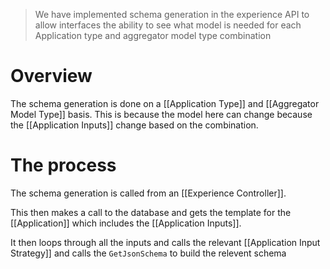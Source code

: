 > We have implemented schema generation in the experience API to allow interfaces the ability to see what model is needed for each Application type and aggregator model type combination


# Overview

The schema generation is done on a [[Application Type]] and [[Aggregator Model Type]] basis. This is because the model here can change because the [[Application Inputs]] change based on the combination. 

# The process

The schema generation is called from an [[Experience Controller]]. 

This then makes a call to the database and gets the template for the [[Application]] which includes the [[Application Inputs]].

It then loops through all the inputs and calls the relevant [[Application Input Strategy]] and calls the `GetJsonSchema` to build the relevent schema 